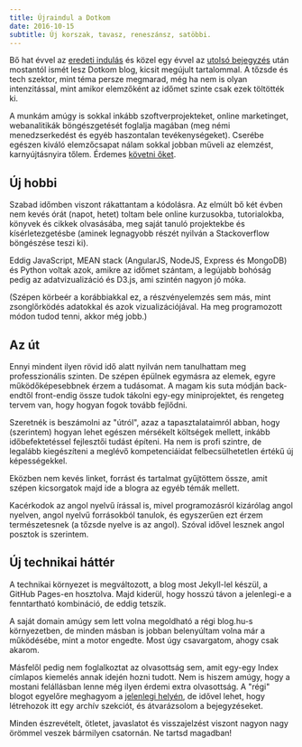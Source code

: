```yaml
---
title: Újraindul a Dotkom
date: 2016-10-15
subtitle: Új korszak, tavasz, reneszánsz, satöbbi.
---
```


Bő hat évvel az [eredeti indulás](http://dotkom.blog.hu/2010/07/28/indul_a_dotkom) és közel egy évvel az [utolsó bejegyzés](http://dotkom.blog.hu/2015/11/09/15_ev_mulva_csak_robotautot_vehetunk) után mostantól ismét lesz Dotkom blog, kicsit megújult tartalommal. A tőzsde és tech szektor, mint téma persze megmarad, még ha nem is olyan intenzitással, mint amikor elemzőként az időmet szinte csak ezek töltötték ki. 

A munkám amúgy is sokkal inkább szoftverprojekteket, online marketinget, webanalitikák böngészgetését foglalja magában (meg némi menedzserkedést és egyéb haszontalan tevékenységeket). Cserébe egészen kiváló elemzőcsapat nálam sokkal jobban műveli az elemzést, karnyújtásnyira tőlem. Érdemes [követni őket](https://www.kbcequitas.hu/menu/elemzesek/elemzesek.html).

## Új hobbi

Szabad időmben viszont rákattantam a kódolásra. Az elmúlt bő két évben nem kevés órát (napot, hetet) toltam bele online kurzusokba, tutorialokba, könyvek és cikkek olvasásába, meg saját tanuló projektekbe és kísérletezgetésbe (aminek legnagyobb részét nyilván a Stackoverflow böngészése teszi ki). 

Eddig JavaScript, MEAN stack (AngularJS, NodeJS, Express és MongoDB) és Python voltak azok, amikre az időmet szántam, a legújabb bohóság pedig az adatvizualizáció és D3.js, ami szintén nagyon jó móka. 

(Szépen körbeér a korábbiakkal ez, a részvényelemzés sem más, mint zsonglőrködés adatokkal és azok vizualizációjával. Ha meg programozott módon tudod tenni, akkor még jobb.)

## Az út

Ennyi mindent ilyen rövid idő alatt nyilván nem tanulhattam meg professzionális szinten. De szépen épülnek egymásra az elemek, egyre működőképesebbnek érzem a tudásomat. A magam kis suta módján back-endtől front-endig össze tudok tákolni egy-egy miniprojektet, és rengeteg tervem van, hogy hogyan fogok tovább fejlődni.

Szeretnék is beszámolni az "útról", azaz a tapasztalataimról abban, hogy (szerintem) hogyan lehet egészen mérsékelt költségek mellett, inkább időbefektetéssel fejlesztői tudást építeni. Ha nem is profi szintre, de legalább kiegészíteni a meglévő kompetenciáidat felbecsülhetetlen értékű új képességekkel.

Eközben nem kevés linket, forrást és tartalmat gyűjtöttem össze, amit szépen kicsorgatok majd ide a blogra az egyéb témák mellett.

Kacérkodok az angol nyelvű írással is, mivel programozásról kizárólag angol nyelven, angol nyelvű forrásokból tanulok, és egyszerűen ezt érzem természetesnek (a tőzsde nyelve is az angol). Szóval idővel lesznek angol posztok is szerintem.

## Új technikai háttér

A technikai környezet is megváltozott, a blog most Jekyll-lel készül, a GitHub Pages-en hosztolva. Majd kiderül, hogy hosszú távon a jelenlegi-e a fenntartható kombináció, de eddig tetszik.

A saját domain amúgy sem lett volna megoldható a régi blog.hu-s környezetben, de minden másban is jobban belenyúltam volna már a működésébe, mint a motor engedte. Most úgy csavargatom, ahogy csak akarom.

Másfelől pedig nem foglalkoztat az olvasottság sem, amit egy-egy Index címlapos kiemelés annak idején hozni tudott. Nem is hiszem amúgy, hogy a mostani felállásban lenne még ilyen érdemi extra olvasottság. A "régi" blogot egyelőre meghagyom a [jelenlegi helyén](http://dotkom.blog.hu), de idővel lehet, hogy létrehozok itt egy archív szekciót, és átvarázsolom a bejegyzéseket.

Minden észrevételt, ötletet, javaslatot és visszajelzést viszont nagyon nagy örömmel veszek bármilyen csatornán. Ne tartsd magadban!